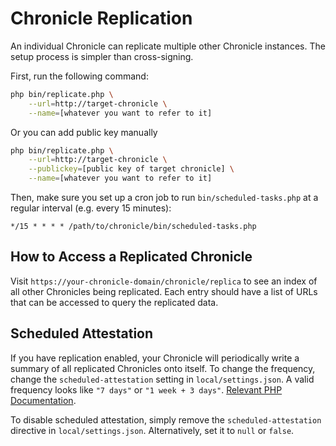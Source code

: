 # Chronicle Replication

An individual Chronicle can replicate multiple other Chronicle instances.
The setup process is simpler than cross-signing.

First, run the following command:

```bash
php bin/replicate.php \
    --url=http://target-chronicle \
    --name=[whatever you want to refer to it]
```

Or you can add public key manually

```bash
php bin/replicate.php \
    --url=http://target-chronicle \
    --publickey=[public key of target chronicle] \
    --name=[whatever you want to refer to it]
```

Then, make sure you set up a cron job to run `bin/scheduled-tasks.php` at a
regular interval (e.g. every 15 minutes):

```cron
*/15 * * * * /path/to/chronicle/bin/scheduled-tasks.php
```

## How to Access a Replicated Chronicle

Visit `https://your-chronicle-domain/chronicle/replica` to see an index of all
other Chronicles being replicated. Each entry should have a list of URLs that
can be accessed to query the replicated data.

## Scheduled Attestation

If you have replication enabled, your Chronicle will periodically write a summary
of all replicated Chronicles onto itself. To change the frequency, change the
`scheduled-attestation` setting in `local/settings.json`. A valid frequency looks
like `"7 days"` or `"1 week + 3 days"`. [Relevant PHP Documentation](http://php.net/manual/en/dateinterval.createfromdatestring.php).
 
To disable scheduled attestation, simply remove the `scheduled-attestation` directive
in `local/settings.json`. Alternatively, set it to `null` or `false`.
